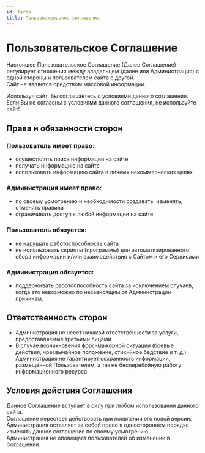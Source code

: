 ```yaml
---
id: Terms
title: Пользовательское соглашение
---
```


# Пользовательское Соглашение

Настоящее Пользовательское Соглашение (Далее Соглашение) регулирует отношения между владельцем (далее или Администрация) с одной стороны и пользователем сайта с другой.  
Сайт не является средством массовой информации.

Используя сайт, Вы соглашаетесь с условиями данного соглашения.  
Если Вы не согласны с условиями данного соглашения, не используйте сайт!

## Права и обязанности сторон

### Пользователь имеет право:
- осуществлять поиск информации на сайте  
- получать информацию на сайте  
- использовать информацию сайта в личных некоммерческих целях  

### Администрация имеет право:
- по своему усмотрению и необходимости создавать, изменять, отменять правила  
- ограничивать доступ к любой информации на сайте  

### Пользователь обязуется:
- не нарушать работоспособность сайта  
- не использовать скрипты (программы) для автоматизированного сбора информации и/или взаимодействия с Сайтом и его Сервисами  

### Администрация обязуется:
- поддерживать работоспособность сайта за исключением случаев, когда это невозможно по независящим от Администрации причинам.  

## Ответственность сторон

- Администрация не несет никакой ответственности за услуги, предоставляемые третьими лицами  
- В случае возникновения форс-мажорной ситуации (боевые действия, чрезвычайное положение, стихийное бедствие и т. д.) Администрация не гарантирует сохранность информации, размещённой Пользователем, а также бесперебойную работу информационного ресурса  

## Условия действия Соглашения

Данное Соглашение вступает в силу при любом использовании данного сайта.  
Соглашение перестает действовать при появлении его новой версии.  
Администрация оставляет за собой право в одностороннем порядке изменять данное соглашение по своему усмотрению.  
Администрация не оповещает пользователей об изменении в Соглашении.  
